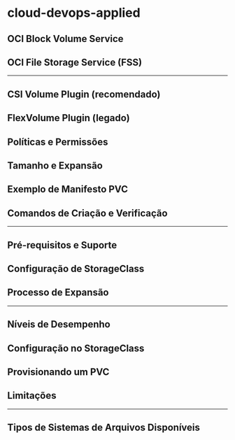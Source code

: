 # cloud-devops-applied

## OCI Block Volume Service
## OCI File Storage Service (FSS)

---

## CSI Volume Plugin (recomendado)
## FlexVolume Plugin (legado)
## Políticas e Permissões
## Tamanho e Expansão
## Exemplo de Manifesto PVC
## Comandos de Criação e Verificação

--- 

## Pré-requisitos e Suporte
## Configuração de StorageClass
## Processo de Expansão

---

## Níveis de Desempenho
## Configuração no StorageClass
## Provisionando um PVC
## Limitações

---

## Tipos de Sistemas de Arquivos Disponíveis

